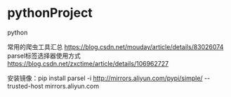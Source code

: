 # pythonProject
python


常用的爬虫工具汇总 https://blog.csdn.net/mouday/article/details/83026074  
parsel标签选择器使用方式 https://blog.csdn.net/zxctime/article/details/106962727

安装镜像：pip install parsel -i http://mirrors.aliyun.com/pypi/simple/   --trusted-host mirrors.aliyun.com